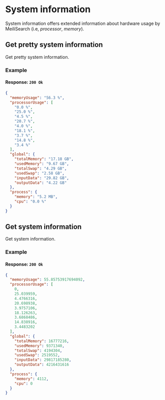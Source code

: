 # System information

System information offers extended information about hardware usage by MeiliSearch (i.e, _processor_, _memory_).

## Get pretty system information

<RouteHighlighter method="GET" route="/sys-info/pretty"/>

Get pretty system information.

### Example

<code-samples id="get_pretty_sys_info_1" />

#### Response: `200 Ok`

```json
{
  "memoryUsage": "56.3 %",
  "processorUsage": [
    "0.0 %",
    "25.0 %",
    "4.5 %",
    "20.7 %",
    "4.0 %",
    "18.1 %",
    "3.7 %",
    "14.8 %",
    "3.4 %"
  ],
  "global": {
    "totalMemory": "17.18 GB",
    "usedMemory": "9.67 GB",
    "totalSwap": "4.29 GB",
    "usedSwap": "2.58 GB",
    "inputData": "29.82 GB",
    "outputData": "4.22 GB"
  },
  "process": {
    "memory": "5.2 MB",
    "cpu": "0.0 %"
  }
}
```

## Get system information

<RouteHighlighter method="GET" route="/sys-info"/>

Get system information.

### Example

<code-samples id="get_sys_info_1" />

#### Response: `200 Ok`

```json
{
  "memoryUsage": 55.85753917694092,
  "processorUsage": [
    0,
    25.039959,
    4.4766316,
    20.698938,
    3.9757106,
    18.126263,
    3.6868486,
    14.838916,
    3.4483202
  ],
  "global": {
    "totalMemory": 16777216,
    "usedMemory": 9371340,
    "totalSwap": 4194304,
    "usedSwap": 2519552,
    "inputData": 29817185280,
    "outputData": 4216431616
  },
  "process": {
    "memory": 4112,
    "cpu": 0
  }
}
```
